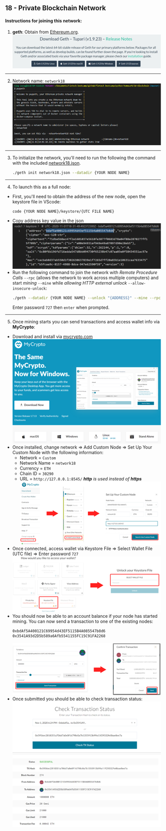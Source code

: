 ## 18 - Private Blockchain Network

#### Instructions for joining this network:
1. **geth**: Obtain from [Ethereum.org](https://geth.ethereum.org/downloads/). ![Select your version for your OS](Screenshots/geth_download.PNG)
---

2. Network name: `network18`
    ![setup through puppeth](Screenshots\network18_puppeth.PNG)
---

3. To initialize the network, you'll need to run the following the command with the included [network18.json](./network18.json).
    ```bash
    ./geth init network18.json --datadir {YOUR NODE NAME}
    ```
---

4. To launch this as a full node:
 * First, you'll need to obtain the address of the new node, open the keystore file in VScode:
    ```bash
    code {YOUR NODE NAME}/keystore/{UTC FILE NAME}
    ```
 * Copy address key value in the json
    ![address](Screenshots/address.PNG)
 * Run the following command to join the network with *Remote Procedure Calls* `--rpc` (allows the network to work across multiple computers) and start *mining* `--mine` while *allowing HTTP external unlock* `--allow-insecure-unlock`:
    ```bash
    ./geth --datadir {YOUR NODE NAME} --unlock "{ADDRESS}" --mine --rpc --allow-insecure-unlock
    ```
    Enter password `727` then `enter` when prompted.
---

5. Once mining starts you can send transactions and access wallet info via **MyCrypto**:
 * Download and install via [mycrypto.com](https://download.mycrypto.com/)
 ![mycrypto](Screenshots/mycrypto.PNG)
 * Once installed, change network => Add Custom Node => Set Up Your Custom Node with the following information:
    * Network = `Custom`
    * Network Name = `network18`
    * Currency = `ETH`
    * Chain ID = `30290`
    * URL = `http://127.0.0.1:8545/` ***http** is used instead of **https***
 ![change network](Screenshots\mycrypto_addcustomnode.PNG)
 * Once connected, access wallet via Keystore File => Select Wallet File (UTC file) => Enter password `727`
 ![keystore](Screenshots\keystore.PNG)
 * You should now be able to an account balance if your node has started mining.  You can now send a transaction to one of the existing nodes:
    ```bash
    0xbdAf5A400121C69954d43EF5115B4A085547b8d6
    0x3541A93d2D5b589a6Afb5541155FC15C91FA2268
    ```
    ![send_transaction](https://github.com/klleung72781/fintech_bootcamp/blob/master/python-homework/18-Blockchain/Screenshots/transaction.PNG?raw=true)
 * Once submitted you should be able to check transaction status:
![transaction_status](https://github.com/klleung72781/fintech_bootcamp/blob/master/python-homework/18-Blockchain/Screenshots/transaction_status.PNG?raw=true)







 
 